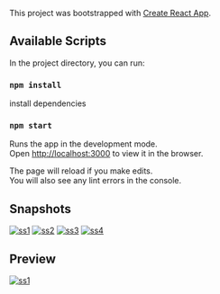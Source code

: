 This project was bootstrapped with [Create React App](https://github.com/facebook/create-react-app).

## Available Scripts

In the project directory, you can run:


### `npm install`

install dependencies


### `npm start`

Runs the app in the development mode.<br />
Open [http://localhost:3000](http://localhost:3000) to view it in the browser.

The page will reload if you make edits.<br />
You will also see any lint errors in the console.

## Snapshots

[![ss1](https://ibb.co/vDKg0Td)](https://ibb.co/vDKg0Td)
[![ss2](https://ibb.co/hMmq2cd)](https://ibb.co/hMmq2cd)
[![ss3](https://ibb.co/PQC3Y7B)](https://ibb.co/PQC3Y7B)
[![ss4](https://ibb.co/1rHrtpB)](https://ibb.co/1rHrtpB)



## Preview

[![ss1](https://ibb.co/PCSXWZw)](https://ibb.co/PCSXWZw)




